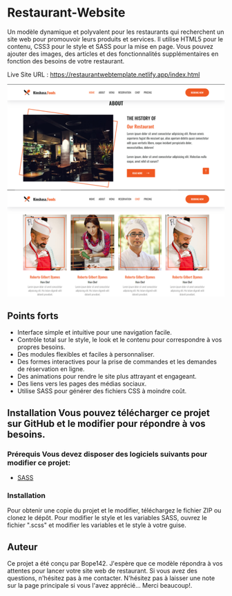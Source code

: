 # Restaurant-Website

Un modèle dynamique et polyvalent pour les restaurants qui recherchent un site web pour promouvoir leurs produits et services. Il utilise HTML5 pour le contenu, CSS3 pour le style et SASS pour la mise en page. Vous pouvez ajouter des images, des articles et des fonctionnalités supplémentaires en fonction des besoins de votre restaurant.

Live Site URL :  https://restaurantwebtemplate.netlify.app/index.html

![apreçu](./cover/cover1.png)
![apreçu](./cover/cover2.png)
## Points forts

- Interface simple et intuitive pour une navigation facile.
- Contrôle total sur le style, le look et le contenu pour correspondre à vos propres besoins.
- Des modules flexibles et faciles à personnaliser.
- Des formes interactives pour la prise de commandes et les demandes de réservation en ligne.
- Des animations pour rendre le site plus attrayant et engageant.
- Des liens vers les pages des médias sociaux.
- Utilise SASS pour générer des fichiers CSS à moindre coût.

## Installation Vous pouvez télécharger ce projet sur GitHub et le modifier pour répondre à vos besoins.

### Prérequis Vous devez disposer des logiciels suivants pour modifier ce projet:

- [SASS](https://sass-lang.com/install)

### Installation

Pour obtenir une copie du projet et le modifier, téléchargez le fichier ZIP ou clonez le dépôt. Pour modifier le style et les variables SASS, ouvrez le fichier ".scss" et modifier les variables et le style à votre guise.


## Auteur

Ce projet a été conçu par Bope142. J'espère que ce modèle répondra à vos attentes pour lancer votre site web de restaurant. Si vous avez des questions, n'hésitez pas à me contacter. N'hésitez pas à laisser une note sur la page principale si vous l'avez apprécié... Merci beaucoup!.


